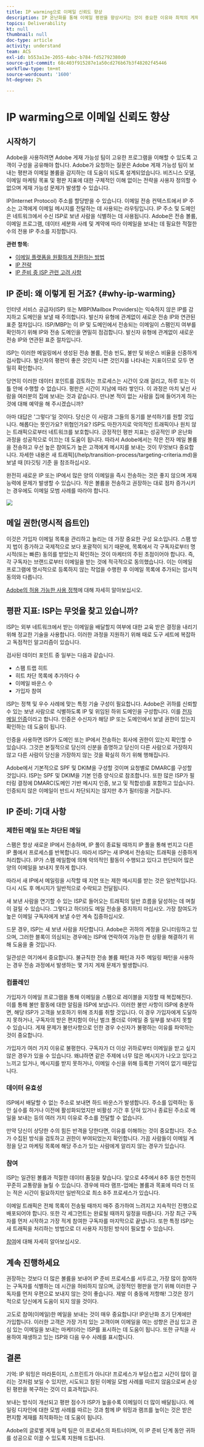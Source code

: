 ```yaml
---
title: IP warming으로 이메일 신뢰도 향상
description: IP 온난화를 통해 이메일 평판을 향상시키는 것이 중요한 이유와 최적의 게재 능력을 위해 어떻게 진행해야 하는지 알아봅니다.
topics: Deliverability
kt: null
thumbnail: null
doc-type: article
activity: understand
team: ACS
exl-id: b553a13e-2055-4abc-b784-fd52792380d0
source-git-commit: 68c403f915287e1a50cd276b67b3f48202f45446
workflow-type: tm+mt
source-wordcount: '1600'
ht-degree: 2%

---
```


# IP warming으로 이메일 신뢰도 향상

<!--Increase your email reputation with IP warming

## IP Warming overview

In the Adobe Deliverability Consulting and Deliverability Operations teams, we have a vested interest in helping new Campaign customers be as successful as possible as they embark on the route of an IP warming process. If you’ve never been a part of such a project, you may have a lot of questions about it. Let’s get down to the details!-->

## 시작하기

Adobe을 사용하려면 Adobe 게재 가능성 팀이 고유한 프로그램을 이해할 수 있도록 고객이 구성을 공유해야 합니다. Adobe가 요청하는 질문은 Adobe 게재 가능성 팀이 보내는 평판과 이메일 볼륨을 감지하는 데 도움이 되도록 설계되었습니다. 비즈니스 모델, 이메일 마케팅 목표 및 평판 지표에 대한 구체적인 이해 없이는 전략을 사용자 정의할 수 없으며 게재 가능성 문제가 발생할 수 있습니다.

IP(Internet Protocol) 주소를 할당받을 수 있습니다. 이메일 전송 컨텍스트에서 IP 주소는 고객에게 이메일 메시지를 전달하는 데 사용되는 라우팅입니다. IP 주소 및 도메인은 네트워크에서 수신 ISP로 보낸 사람을 식별하는 데 사용됩니다. Adobe은 전송 볼륨, 이메일 프로그램, 데이터 세분화 사례 및 계약에 따라 이메일을 보내는 데 필요한 적절한 수의 전용 IP 주소를 지정합니다.

**관련 항목:**
* [이메일 플랫폼을 원활하게 전환하는 방법](../../help/transition-process/switching-email-platforms.md)
* [IP 전략](../../help/transition-process/infrastructure.md#ip-strategy)
* [IP 준비 중 ISP 관련 고려 사항](../../help/transition-process/isp-specific-considerations-during-ip-warming.md)

## IP 준비: 왜 이렇게 된 거죠? {#why-ip-warming}

인터넷 서비스 공급자(ISP) 또는 MBP(Mailbox Providers)는 익숙하지 않은 IP를 감지하고 도메인을 보낼 때 주의합니다. 발신자 유형에 관계없이 새로운 전송 IP와 연관된 표준 절차입니다. ISP/MBP는 이 IP 및 도메인에서 전송되는 이메일이 스팸인지 여부를 확인하기 위해 IP와 전송 도메인을 면밀히 점검합니다.  발신자 유형에 관계없이 새로운 전송 IP와 연관된 표준 절차입니다.

ISP는 이러한 메일링에서 생성된 전송 볼륨, 전송 빈도, 불만 및 바운스 비율을 신중하게 검사합니다. 발신자의 평판이 좋은 것인지 나쁜 것인지를 나타내는 지표이므로 모두 면밀히 확인합니다.

당연히 이러한 데이터 포인트를 검토하는 프로세스는 시간이 오래 걸리고, 하루 또는 이틀 안에 수행할 수 없습니다. 평판은 시간이 지남에 따라 쌓인다. 이 과정은 마치 낯선 사람을 여러분의 집에 보내는 것과 같습니다. 만나본 적이 없는 사람을 집에 들어가게 하는 것에 대해 예약을 해 주시겠습니까?

아마 대답은 &#39;그렇다&#39;일 것이다. 당신은 이 사람과 그들의 동기를 분석하기를 원할 것입니다. 해롭다는 뜻인가요? 위협인가요? ISP도 마찬가지로 악의적인 트래픽이나 원치 않는 트래픽으로부터 네트워크를 보호합니다. 긍정적인 평판 지표는 성공적인 IP 온난화 과정을 성공적으로 이끄는 데 도움이 됩니다. 따라서 Adobe에서는 작은 전자 메일 볼륨을 전송하고 우선 높은 참여도가 높은 고객에게 메시지를 보내는 것이 무엇보다 중요합니다. 자세한 내용은 새 트래픽](/help/transition-process/targeting-criteria.md)을 보낼 때 [타깃팅 기준 을 참조하십시오.

완전히 새로운 IP 또는 IP에서 많은 양의 이메일을 즉시 전송하는 것은 좋지 않으며 게재 능력에 문제가 발생할 수 있습니다. 작은 볼륨을 전송하고 권장하는 대로 점차 증가시키는 경우에도 이메일 모범 사례를 따라야 합니다.

![](../../help/assets/ip-warming-volume-trend.png)

## 메일 권한(명시적 옵트인)

이것은 가입자 이메일 목록을 관리하고 늘리는 데 가장 중요한 구성 요소입니다. 스팸 방지 법이 증가하고 국제적으로 보다 포괄적이 되기 때문에, 목록에서 각 구독자로부터 명시적(또는 빠른) 동의를 받았는지 확인하는 것이 마케터의 주된 초점이어야 합니다. 즉, 각 구독자는 브랜드로부터 이메일을 받는 것에 적극적으로 동의했습니다. 이는 이메일 프로그램에 명시적으로 등록하지 않는 작업을 수행한 후 이메일 목록에 추가되는 암시적 동의와 다릅니다.

[Adobe의 허용 가능한 사용 정책](https://www.adobe.com/legal/terms/aup.html)에 대해 자세히 알아보십시오.

## 평판 지표: ISP는 무엇을 찾고 있습니까?

ISP는 외부 네트워크에서 받는 이메일을 배달할지 여부에 대한 교육 받은 결정을 내리기 위해 정교한 기술을 사용합니다. 이러한 과정을 지원하기 위해 때로 도구 세트에 복잡하고 독점적인 알고리즘이 있습니다.

검사된 데이터 포인트 중 일부는 다음과 같습니다.

* 스팸 트랩 히트
* 히트 차단 목록에 추가하다 수
* 이메일 바운스 수
* 가입자 참여

ISP는 정책 및 우수 사례에 맞는 특정 기술 구성이 필요합니다. Adobe은 귀하를 신뢰할 수 있는 보낸 사람으로 식별하도록 IP 및 위임된 하위 도메인을 구성합니다. 이를 [전자 메일 인증](/help/transition-process/infrastructure.md#authentication)이라고 합니다. 인증은 수신자가 해당 IP 또는 도메인에서 보낼 권한이 있는지 확인하는 데 도움이 됩니다.

인증을 사용하면 ISP가 도메인 또는 IP에서 전송하는 회사에 권한이 있는지 확인할 수 있습니다. 그것은 본질적으로 당신의 신분을 증명하고 당신이 다른 사람으로 가장하지 않고 다른 사람이 당신을 가장하지 않는 것을 확실히 하기 위해 행해집니다.

Adobe에서 기본적으로 SPF 및 DKIM을 구성할 것이며 요청별로 DMARC를 구성할 것입니다. ISP는 SPF 및 DKIM을 기본 인증 양식으로 참조합니다. 또한 많은 ISP가 필터링 결정에 DMARC(도메인 기반 메시지 인증, 보고 및 적합성)를 포함하고 있습니다. 인증되지 않은 이메일이 반드시 차단되지는 않지만 추가 필터링을 거칩니다.

## IP 준비: 기대 사항

### 제한된 메일 또는 차단된 메일

스팸은 항상 새로운 IP에서 전송하며, IP 풀이 종료될 때까지 IP 풀을 통해 번지고 다른 IP 풀에서 프로세스를 반복합니다. 따라서 ISP는 새 IP에서 전송되는 트래픽을 신중하게 처리합니다. IP가 스팸 메일함에 의해 악의적인 활동이 수행되고 있다고 판단되어 많은 양의 이메일을 보내지 못하게 합니다.

따라서 새 IP에서 메일링을 시작할 때 지연 또는 제한 메시지를 받는 것은 일반적입니다. 다시 시도 후 메시지가 일반적으로 수락되고 전달됩니다.

새 보낸 사람을 연기할 수 있는 ISP로 들어오는 트래픽의 일반 흐름을 달성하는 데 며칠이 걸릴 수 있습니다. 그렇다고 하더라도 메일 전송을 중지하지 마십시오. 가장 참여도가 높은 이메일 구독자에게 보낼 수만 계속 집중하십시오.

드문 경우, ISP는 새 보낸 사람을 차단합니다. Adobe은 귀하의 계정을 모니터링하고 있으며, 그러한 블록이 의심되는 경우에는 ISP에 연락하여 가능한 한 상황을 해결하기 위해 도움을 줄 것입니다.

일관성은 여기에서 중요합니다. 불규칙한 전송 볼륨 패턴과 자주 메일링 패턴을 사용하는 경우 전송 과정에서 발생하는 몇 가지 게재 문제가 발생합니다.

### 컴플레인

[](/help/metrics/complaints.md) 가입자가 이메일 프로그램을 통해 이메일을 스팸으로 레이블을 지정할 때 복잡해진다. 이를 통해 불만 활동에 대한 알림을 ISP에 보냅니다. 이러한 불만 사항이 ISP에 충분하면, 해당 ISP가 고객을 보호하기 위해 조치를 취할 것입니다. 이 경우 가입자에게 도달하지 못하거나, 구독자의 받은 편지함이 아닌 벌크 폴더로 이메일 중 일부를 보내지 못할 수 있습니다. 게재 문제가 불만사항으로 인한 경우 수신자가 불평하는 이유를 파악하는 것이 중요합니다.

가입자가 여러 가지 이유로 불평한다. 구독자가 더 이상 귀하로부터 이메일을 받고 싶지 않은 경우가 있을 수 있습니다. 왜냐하면 같은 주제에 너무 많은 메시지가 나오고 있다고 느끼고 있거나, 메시지를 받지 못하거나, 이메일 수신을 위해 등록한 기억이 없기 때문입니다.

### 데이터 유효성

ISP에서 배달할 수 없는 주소로 보내면 하드 바운스가 발생합니다. 주소를 입력하는 동안 실수를 하거나 이전에 활성화되었지만 비활성 기간 후 닫혀 있거나 종료된 주소로 메일을 보내는 등의 여러 가지 이유로 주소를 전달할 수 없습니다.

만약 당신이 상당한 수의 힘든 반격을 당한다면, 이유를 이해하는 것이 중요합니다. 주소가 수집된 방식을 검토하고 권한이 부여되었는지 확인합니다. 가끔 사람들이 이메일 계정을 닫고 마케팅 목록에 해당 주소가 있는 사람에게 알리지 않는 경우가 있습니다.

### 참여

ISP는 일관된 볼륨과 적절한 데이터 품질을 찾습니다. 앞으로 4주에서 8주 동안 천천히 꾸준히 교통량을 늘릴 수 있습니다. 경우에 따라 램프-업에는 볼륨과 목표에 따라 더 또는 적은 시간이 필요하지만 일반적으로 최소 8주 프로세스가 있습니다.

이메일 트래픽은 전체 목록이 전송될 때까지 매주 증가하여 느려지고 지속적인 진행으로 배포되어야 합니다. 또한 각 세그먼트는 완료될 때까지 일정을 따릅니다. 가장 최근 구독자를 먼저 시작하고 가장 적게 참여한 구독자를 마지막으로 끝냅니다. 또한 특정 ISP는 새 트래픽을 처리하는 방법으로 더 사용자 지정된 방식이 필요할 수 있습니다.

[참여](/help/engagement.md)에 대해 자세히 알아보십시오.

## 계속 진행하세요

권장하는 것보다 더 많은 볼륨을 보내어 IP 준비 프로세스를 서두르고, 가장 많이 참여하는 구독자를 식별하는 데 시간을 허비하지 않으며, 긍정적인 평판을 얻기 위해 이러한 구독자를 먼저 우편으로 보내지 않는 것이 좋습니다. 제발 이 충동에 저항해! 그것은 장기적으로 당신에게 도움이 되지 않을 것이다.

고도로 참여(이메일)한 메일을 보내는 것이 매우 중요합니다! IP온난화 초기 단계에만 가입합니다. 이러한 고객은 가장 가치 있는 고객이며 이메일을 여는 성향은 관심 있고 관심 있는 이메일을 보내는 마케터라는 ISP를 표시하는 데 도움이 됩니다. 또한 규칙을 사용하여 재생하고 있는 ISP와 다음 우수 사례를 표시합니다.

## 결론

기억: IP 워밍은 마라톤이지, 스프린트가 아니다!  프로세스가 부담스럽고 시간이 많이 걸리는 것처럼 보일 수 있지만, 시도되고 참된 이메일 모범 사례를 따르지 않음으로써 손상된 평판을 복구하는 것이 더 효과적입니다.

보내는 방식이 개선되고 평판 점수가 ISP가 높을수록 이메일이 더 많이 배달됩니다. 메일링 디자인에 대한 모범 사례를 따르는 것과 함께 IP 워밍과 램프를 높이는 것은 받은 편지함 게재를 최적화하는 데 도움이 됩니다.

Adobe의 글로벌 게재 능력 팀은 이 프로세스의 파트너이며, 이 IP 준비 단계 동안 귀하를 성공으로 이끌 수 있도록 지원해 드립니다.
